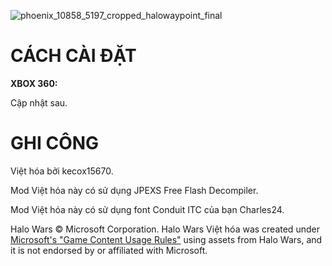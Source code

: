 ![phoenix_10858_5197_cropped_halowaypoint_final](https://halowarsvh.vercel.app/img/phoenix_10858_5197_cropped_halowaypoint_final.jpg)
# CÁCH CÀI ĐẶT
**XBOX 360:**

Cập nhật sau.

# GHI CÔNG
Việt hóa bởi kecox15670.

Mod Việt hóa này có sử dụng JPEXS Free Flash Decompiler.

Mod Việt hóa này có sử dụng font Conduit ITC của bạn Charles24.

Halo Wars © Microsoft Corporation. Halo Wars Việt hóa was created under [Microsoft's "Game Content Usage Rules"](https://www.xbox.com/en-us/developers/rules) using assets from Halo Wars, and it is not endorsed by or affiliated with Microsoft.
